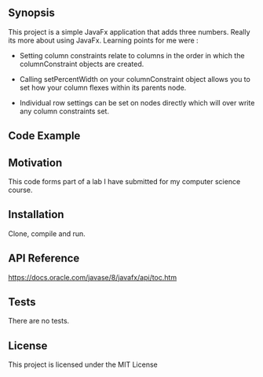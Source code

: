 ## Synopsis

This project is a simple JavaFx application that adds three numbers.  Really its more about using JavaFx.  Learning points for me were :

* Setting column constraints relate to columns in the order in which the columnConstraint objects are created.

* Calling setPercentWidth on your columnConstraint object allows you to set how your column flexes within its parents node.

* Individual row settings can be set on nodes directly which will over write any column constraints set.

## Code Example


## Motivation

This code forms part of a lab I have submitted for my computer science course.

## Installation

Clone, compile and run.

## API Reference

https://docs.oracle.com/javase/8/javafx/api/toc.htm

## Tests
There are no tests.

## License

This project is licensed under the MIT License
